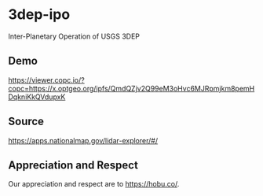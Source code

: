 # 3dep-ipo
Inter-Planetary Operation of USGS 3DEP

## Demo
https://viewer.copc.io/?copc=https://x.optgeo.org/ipfs/QmdQZjv2Q99eM3oHvc6MJRpmjkm8pemHDqkniKkQVdupxK

## Source
https://apps.nationalmap.gov/lidar-explorer/#/

## Appreciation and Respect
Our appreciation and respect are to https://hobu.co/. 
